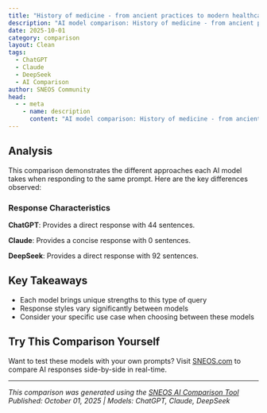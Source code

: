 ```yaml
---
title: "History of medicine - from ancient practices to modern healthcare"
description: "AI model comparison: History of medicine - from ancient practices to modern healthcare..."
date: 2025-10-01
category: comparison
layout: Clean
tags:
  - ChatGPT
  - Claude
  - DeepSeek
  - AI Comparison
author: SNEOS Community
head:
  - - meta
    - name: description
      content: "AI model comparison: History of medicine - from ancient practices to modern healthcare..."
---
```


<ChatComparison
  title="History of medicine - from ancient practices to modern healthcare"
  prompt="History of medicine - from ancient practices to modern healthcare"
  :responses='{"ChatGPT": "Certainly! Here is an overview of the history of medicine, tracing its evolution from ancient practices to modern healthcare:\n\n### Ancient Medicine\n- **Prehistoric Era:** Early humans used herbal remedies, spiritual healing, and basic surgical practices like trepanation (drilling holes in the skull) to treat ailments.\n- **Ancient Egypt:** Medicine was closely tied to religion and magic but also involved practical knowledge. The Ebers Papyrus (c. 1550 BCE) is one of the oldest medical texts, detailing various diseases and treatments.\n- **Ancient India:** Ayurveda, dating back over 3,000 years, emphasized balance among bodily elements (doshas). Surgical techniques and herbal medicines were well developed.\n- **Ancient China:** Traditional Chinese Medicine (TCM) arose around 2,000-3,000 BCE, focusing on balance (Yin and Yang) and the flow of Qi through meridians. Techniques included acupuncture and herbal remedies.\n- **Ancient Greece:** Hippocrates (c. 460\u2013370 BCE), often called the \u0022Father of Medicine,\u0022 promoted a rational approach, emphasizing observation and clinical practice. The Hippocratic Corpus laid foundations for medical ethics and systematic diagnosis.\n- **Ancient Rome:** Galen (c. 130\u2013210 CE) expanded on Greek knowledge, emphasizing anatomy and physiology through animal dissection, influencing medicine for centuries.\n\n### Medieval Medicine\n- Medicine intertwined with religion and superstition. Monasteries preserved classical texts.\n- Islamic Golden Age (8th\u201314th centuries): Scholars like Avicenna (Ibn Sina) wrote comprehensive medical encyclopedias (e.g., \u0022The Canon of Medicine\u0022) combining Greek, Persian, and Indian knowledge.\n- Europe saw little advancement initially but later universities formed medical schools.\n\n### Renaissance and Early Modern Medicine\n- Renewed interest in human anatomy through dissections (e.g., Andreas Vesalius in the 16th century).\n- Development of the scientific method began influencing medicine.\n- Invention of the microscope (17th century) enabled discovery of microorganisms.\n- William Harvey described blood circulation (1628), revolutionizing understanding of cardiovascular function.\n\n### 19th Century\n- Germ theory developed by Louis Pasteur and Robert Koch identified microorganisms as causes of disease.\n- Advances in surgery due to anesthesia (e.g., ether, chloroform) and antiseptics (Joseph Lister).\n- Vaccination developed following Edward Jenner\u0027s smallpox vaccine.\n- Public health and epidemiology emerged as important fields.\n\n### 20th Century to Present\n- Discovery of antibiotics (penicillin by Alexander Fleming, 1928) transformed infectious disease treatment.\n- Development of vaccines for many diseases (polio, measles).\n- Advances in medical imaging (X-rays, MRI, CT scans).\n- Introduction of molecular biology and genetics, leading to personalized medicine.\n- Development of organ transplantation, advanced surgical techniques, and intensive care.\n- Focus on healthcare systems, preventive medicine, and chronic disease management.\n\n### Modern Healthcare\n- Integration of technology: telemedicine, electronic health records, AI in diagnostics.\n- Emphasis on evidence-based medicine and clinical trials.\n- Global health initiatives addressing pandemics, vaccination, sanitation, and health education.\n- Ethical considerations, patient rights, and multidisciplinary approaches dominate modern medical practice.\n\n---\n\nThis broad historical progression shows how medicine evolved from mystical and empirical practices to a rigorous, science-based discipline integral to modern society\u2019s health and wellbeing. If you want more detailed information on any specific period or topic, feel free to ask!", "Claude": "# History of Medicine: From Ancient Practices to Modern Healthcare\n\n## Ancient Medicine (3000 BCE - 500 CE)\n\n### Mesopotamia and Egypt\n- **Early surgical procedures** documented in Edwin Smith Papyrus (1600 BCE)\n- **Imhotep** (2600 BCE): First known physician and architect\n- **Hammurabi\u0027s Code**: Early medical regulations and physician accountability\n- **Trepanation**: Ancient skull surgeries for spiritual and medical purposes\n\n### Ancient Greece\n- **Hippocrates (460-370 BCE)**: \u0022Father of Medicine\u0022\n - Hippocratic Oath establishing medical ethics\n - Theory of Four Humors (blood, phlegm, yellow bile, black bile)\n - Natural causes of disease rather than supernatural\n- **Asclepions**: Temple-hospitals for healing\n\n### Ancient Rome\n- **Galen (129-216 CE)**: Influential anatomist and physician\n - Advanced surgical techniques\n - Extensive anatomical studies (though based on animal dissection)\n - Theories dominated medicine for over 1,000 years\n\n### Ancient China and India\n- **Traditional Chinese Medicine**: Acupuncture, herbal remedies, qi theory\n- **Ayurveda**: Holistic approach to health and disease\n- **Sushruta Samhita**: Ancient Indian surgical text with detailed procedures\n\n## Medieval Period (500-1500 CE)\n\n### Islamic Golden Age (8th-13th centuries)\n- **Al-Razi (854-925)**: Distinguished smallpox from measles\n- **Ibn Sina (Avicenna, 980-1037)**: \u0022The Canon of Medicine\u0022\n- **Al-Zahrawi**: Advanced surgical instruments and techniques\n- **Hospitals (Bimaristans)**: First organized healthcare institutions\n\n### Medieval Europe\n- **Monasteries**: Centers of medical care and knowledge preservation\n- **Medical schools**: Salerno (9th century), first formal medical education\n- **Black Death (1347-1351)**: Catalyzed understanding of contagion\n- **Quarantine practices**: Early public health measures\n\n## Renaissance and Early Modern Period (1500-1800)\n\n### Scientific Revolution\n- **Andreas Vesalius (1514-1564)**: Accurate human anatomy through dissection\n- **William Harvey (1578-1657)**: Circulation of blood\n- **Antonie van Leeuwenhoek**: Microscopy and discovery of microorganisms\n- **Paracelsus**: Chemical remedies and toxicology principles\n\n### Major Breakthroughs\n- **Smallpox inoculation**: Early immunization practices\n- **Edward Jenner (1796)**: First successful vaccination\n- **Obstetrics advances**: Reduced maternal mortality\n- **Military medicine**: Improved battlefield surgery\n\n## 19th Century Revolution\n\n### Germ Theory\n- **Louis Pasteur**: Pasteurization and vaccination development\n- **Robert Koch**: Koch\u0027s postulates for proving disease causation\n- **Joseph Lister**: Antiseptic surgery\n- **Ignaz Semmelweis**: Handwashing in hospitals\n\n### Anesthesia and Surgery\n- **Ether and chloroform**: Pain-free surgery becomes possible\n- **Aseptic techniques**: Sterile surgical procedures\n- **Specialized surgical instruments**: Precision operations\n\n### Public Health\n- **John Snow**: Cholera and waterborne disease investigation\n- **Sanitation reforms**: Clean water and waste management\n- **Nursing profession**: Florence Nightingale\u0027s contributions\n\n## Early 20th Century (1900-1950)\n\n### Pharmaceutical Revolution\n- **Paul Ehrlich**: \u0022Magic bullet\u0022 concept and chemotherapy\n- **Alexander Fleming (1928)**: Penicillin discovery\n- **Insulin (1922)**: Diabetes treatment breakthrough\n- **Vitamins**: Understanding nutritional deficiencies\n\n### Diagnostic Advances\n- **X-rays (1895)**: Medical imaging revolution\n- **Electrocardiography**: Heart disease diagnosis\n- **Blood typing**: Safe blood transfusions\n- **Laboratory medicine**: Clinical chemistry and pathology\n\n### Infectious Disease Control\n- **Vaccines**: Diphtheria, tetanus, polio prevention\n- **Antibiotics**: Bacterial infection treatment\n- **Vector control**: Malaria and yellow fever management\n\n## Modern Medicine (1950-Present)\n\n### Medical Technology\n- **CT and MRI scans**: Advanced medical imaging\n- **", "DeepSeek": "Of course. Here is a comprehensive overview of the history of medicine, tracing its evolution from ancient mystical practices to the sophisticated, evidence-based healthcare system of today.\n\nThis journey can be divided into several key eras:\n\n### I. Ancient Medicine: Mysticism, Observation, and the First Systems\n\nIn the ancient world, medicine was a blend of religion, magic, and early empirical observation.\n\n**Prehistoric Medicine (c. 10,000 BCE and earlier)**\n* **Practices:** Trepanation (drilling holes in the skull to release evil spirits or cure ailments), use of herbal remedies, and rituals to drive out demons believed to cause disease.\n* **Concept of Illness:** Supernatural\u2014illness was a punishment from the gods or the work of evil spirits.\n\n**Mesopotamia (c. 3000 BCE)**\n* **Practices:** Diagnoses were often made through divination (reading sheep livers or celestial omens). Physicians also used practical treatments like bandages, enemas, and herbal potions.\n* **Code of Hammurabi (c. 1750 BCE):** Included some of the first laws governing medical practice, with strict fees and punishments for failure (e.g., \u0022If a surgeon has caused a nobleman\u0027s death... his hands shall be cut off\u0022).\n\n**Ancient Egypt (c. 3000 BCE)**\n* **Practices:** Highly advanced for their time. They developed surgical techniques, used prosthetics, and had an extensive pharmacopoeia documented in texts like the **Ebers Papyrus** (c. 1550 BCE).\n* **Concept of Illness:** A balance between channels in the body. Blockages (like those in the Nile) could cause disease. The heart was considered the center of thought and emotion.\n* **Notable Figure:** **Imhotep** (c. 2650 BCE), a high priest and physician later deified as the god of medicine.\n\n**Ancient India (c. 1500 BCE - 500 CE)**\n* **System: Ayurveda** (\u0022The Science of Life\u0022).\n* **Practices:** Focused on balance between three bodily humors or doshas (Vata, Pitta, Kapha). Treatments included diet, herbal medicines, yoga, and surgical procedures.\n* **Notable Figure:** **Sushruta** (c. 600 BCE), known as the \u0022Father of Surgery,\u0022 described complex operations like cataract surgery and plastic surgery (rhinoplasty) in the *Sushruta Samhita*.\n\n**Ancient China (c. 2000 BCE - 500 CE)**\n* **System:** Traditional Chinese Medicine (TCM).\n* **Practices:** Centered on the concept of balancing **Qi** (vital energy) and the forces of **Yin and Yang**. Treatments included herbal medicine, acupuncture, moxibustion, and massage (Tui Na).\n* **Text:** *The Yellow Emperor\u2019s Inner Canon (Huangdi Neijing)*, a foundational text compiled around 200 BCE.\n\n**Ancient Greece: The Foundational Shift (c. 500 BCE)**\n* **The Hippocratic Revolution:** This was a pivotal moment. The **Hippocratic Corpus**, attributed to **Hippocrates** (c. 460 \u2013 370 BCE) and his followers, rejected supernatural explanations.\n* **Key Concepts:**\n * **The Four Humors:** Health depended on the balance of four bodily fluids: Blood, Phlegm, Yellow Bile, and Black Bile.\n * **Natural Causes:** Disease had natural causes and could be studied through observation and logic.\n * **The Hippocratic Oath:** Established ethical standards for physicians that are still influential today.\n* **Later Figure: Galen** (129 \u2013 c. 216 CE): A Greek physician in the Roman Empire who dissected animals and greatly expanded anatomical knowledge. His theories, which were a synthesis of earlier ideas, became dogmatic and dominated Western medicine for 1,500 years.\n\n---\n\n### II. The Middle Ages: Stagnation and Preservation\n\n**Europe (c. 500 \u2013 1400 CE)**\n* **Decline of Science:** With the fall of Rome, medical progress in Europe largely halted. Medicine was practiced in monasteries, and prayer and pilgrimage were common \u0022cures.\u0022\n* **Preservation of Knowledge:** Arabic and Persian scholars in the Islamic World (e.g., **Avicenna** / Ibn Sina, **Rhazes** / Al-Razi) translated and preserved Greek texts, adding their own significant observations and discoveries. Avicenna\u0027s *The Canon of Medicine* became a standard text in Europe for centuries.\n\n---\n\n### III. The Renaissance to the 18th Century: The Rebirth of Inquiry\n\nThe Renaissance\u0027s spirit of inquiry began to challenge ancient authorities.\n\n* **Anatomy:** **Andreas Vesalius** (1514-1564) published *De humani corporis fabrica (On the Fabric of the Human Body)*, based on human dissections. It corrected many of Galen\u0027s errors and set a new standard for anatomy.\n* **Physiology:** **William Harvey** (1578-1657) described the circulation of blood and the function of the heart, overturning Galenic physiology.\n* **Surgery:** **Ambroise Par\u00E9** (1510-1590), a French barber-surgeon, improved surgical techniques, using ligatures to tie off blood vessels instead of cauterizing wounds with boiling oil.\n\n---\n\n### IV. The 19th Century: The Dawn of Modern Medicine\n\nThis century saw breakthroughs that finally moved medicine into a scientific discipline.\n\n* **Germ Theory of Disease:** The work of **Louis Pasteur** (1822-1895) in France and **Robert Koch** (1843-1910) in Germany proved that microorganisms (germs) caused specific diseases. This was the single most important discovery in medicine.\n* **Antisepsis:** **Joseph Lister** (1827-1912), inspired by Pasteur, introduced carbolic acid to sterilize wounds and surgical instruments, dramatically reducing post-operative infections.\n* **Anesthesia:** The public demonstration of ether (1846) and the later use of chloroform made painless surgery possible.\n* **Public Health:** **John Snow** (1813-1858) traced a cholera outbreak in London to a contaminated water pump, founding modern epidemiology. Sanitation and hygiene became public priorities.\n* **Nursing:** **Florence Nightingale** (1820-1910) established modern nursing during the Crimean War, emphasizing hygiene, sanitation, and statistical analysis.\n\n---\n\n### V. The 20th Century: The Therapeutic Revolution\n\nAn explosion of innovation transformed healthcare.\n\n* **Magic Bullets and Antibiotics:** **Paul Ehrlich** (1854-1915) developed Salvarsan, the first effective treatment for syphilis. **Alexander Fleming\u0027s** discovery of penicillin (1928) and its subsequent mass production in the 1940s began the antibiotic era.\n* **Imaging:** **Wilhelm R\u00F6ntgen** discovered X-rays (1895), allowing doctors to see inside the body without surgery.\n* **Vaccines:** Mass vaccination programs, building on Edward Jenner\u0027s 18th-century smallpox vaccine, eradicated or controlled diseases like polio, measles, and tetanus.\n* **Chronic Disease Management:** The discovery of **insulin** (1921) by Banting and Best turned Type 1 diabetes from a death sentence into a manageable condition.\n* **Genetics \u0026 Molecular Biology:** The discovery of the structure of DNA (1953) by Watson, Crick, and Franklin opened the door to understanding disease at a molecular level.\n* **Pharmaceuticals:** The development of countless drugs, from antidepressants to statins to chemotherapy, allowed for the chemical treatment of a vast range of conditions.\n* **Advanced Surgery:** The development of organ transplantation (first successful kidney transplant in 1954), minimally invasive (keyhole) surgery, and cardiac surgery became routine.\n\n---\n\n### VI. The 21st Century: Genomics, Technology, and Personalized Medicine\n\nWe are now in an era defined by information and biotechnology.\n\n* **The Human Genome Project:** Completed in 2003, it mapped all human genes, paving the way for understanding the genetic basis of disease.\n* **Personalized Medicine \u0026 Genomics:** Treatments and drugs can now be tailored to an individual\u0027s genetic makeup, making them more effective.\n* **Immunotherapy:** Harnessing the body\u0027s own immune system to fight diseases like cancer.\n* **Telemedicine \u0026 Digital Health:** Remote consultations, wearable health monitors, and AI-driven diagnostics are increasing access and efficiency.\n* **CRISPR Gene Editing:** A revolutionary technology that allows for precise editing of genes, offering potential cures for genetic disorders.\n* **Robotics \u0026 AI:** Robotic-assisted surgery provides greater precision, while AI is used to analyze medical images, predict outbreaks, and assist in drug discovery.\n\n### Conclusion\n\nThe history of medicine is a story of a long, slow climb from superstition to science. It is a journey from viewing disease as a divine punishment to understanding it as a biological process that can be studied, prevented, and treated. The core tenets established by Hippocrates\u2014observation, ethics, and the search for natural causes\u2014remain the bedrock upon which modern, evidence-based healthcare is built. The future promises even more profound changes as we learn to manipulate the very code of life itself."}' 
  published-date="11:21"
/>

## Analysis

This comparison demonstrates the different approaches each AI model takes when responding to the same prompt. Here are the key differences observed:

### Response Characteristics

**ChatGPT**: Provides a direct response with 44 sentences. 

**Claude**: Provides a concise response with 0 sentences. 

**DeepSeek**: Provides a direct response with 92 sentences. 

## Key Takeaways

- Each model brings unique strengths to this type of query
- Response styles vary significantly between models
- Consider your specific use case when choosing between these models

## Try This Comparison Yourself

Want to test these models with your own prompts? Visit [SNEOS.com](https://sneos.com) to compare AI responses side-by-side in real-time.

---

*This comparison was generated using the [SNEOS AI Comparison Tool](https://sneos.com)*
*Published: October 01, 2025 | Models: ChatGPT, Claude, DeepSeek*
